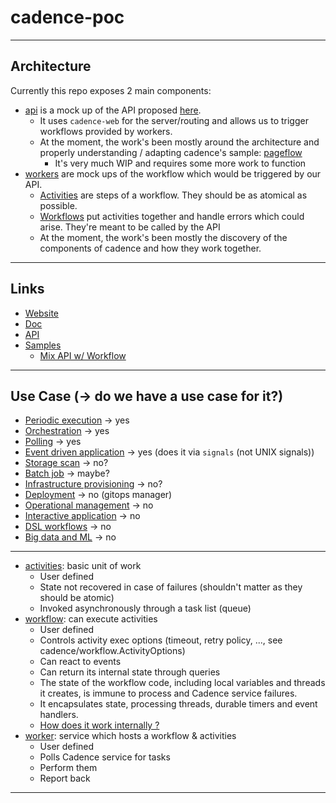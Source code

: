 # cadence-poc

---
## Architecture

Currently this repo exposes 2 main components:
- [api](./api) is a mock up of the API proposed [here](https://www.notion.so/skillzblockchain/PRD-Ethereum-2-0-Validator-node-API-2c1023a26dcb4bf99e927c24596e2be6#a9c95e7c71f149c78065ed6d92b45c23).
  - It uses `cadence-web` for the server/routing and allows us to trigger workflows provided by workers.
  - At the moment, the work's been mostly around the architecture and properly understanding / adapting cadence's sample: [pageflow](https://github.com/uber-common/cadence-samples/tree/master/cmd/samples/pageflow)
    - It's very much WIP and requires some more work to function
- [workers](./workers) are mock ups of the workflow which would be triggered by our API.
  - [Activities](./workers/activities) are steps of a workflow. They should be as atomical as possible.
  - [Workflows](./workers/workflows) put activities together and handle errors which could arise. They're meant to be called by the API
  - At the moment, the work's been mostly the discovery of the components of cadence and how they work together.
  
---
## Links

- [Website](https://cadenceworkflow.io/)
- [Doc](https://cadenceworkflow.io/docs/get-started/)
- [API](https://pkg.go.dev/go.uber.org/cadence)
- [Samples](https://github.com/uber-common/cadence-samples/blob/master/cmd/samples)
  - [Mix API w/ Workflow](https://github.com/uber-common/cadence-samples/tree/master/cmd/samples/pageflow)
---
## Use Case (-> do we have a use case for it?)

- [Periodic execution](https://cadenceworkflow.io/docs/use-cases/periodic-execution/) -> yes
- [Orchestration](https://cadenceworkflow.io/docs/use-cases/orchestration/) -> yes
- [Polling](https://cadenceworkflow.io/docs/use-cases/polling/) -> yes
- [Event driven application](https://cadenceworkflow.io/docs/use-cases/event-driven/) -> yes (does it via `signals` (not UNIX signals))
- [Storage scan](https://cadenceworkflow.io/docs/use-cases/partitioned-scan/) -> no?
- [Batch job](https://cadenceworkflow.io/docs/use-cases/batch-job/) -> maybe?
- [Infrastructure provisioning](https://cadenceworkflow.io/docs/use-cases/provisioning/) -> no?
- [Deployment](https://cadenceworkflow.io/docs/use-cases/deployment/) -> no (gitops manager)
- [Operational management](https://cadenceworkflow.io/docs/use-cases/operational-management/) -> no 
- [Interactive application](https://cadenceworkflow.io/docs/use-cases/interactive/) -> no
- [DSL workflows](https://cadenceworkflow.io/docs/use-cases/dsl/) -> no
- [Big data and ML](https://cadenceworkflow.io/docs/use-cases/big-ml/) -> no


---
- [activities](https://cadenceworkflow.io/docs/concepts/activities/#activities): basic unit of work
  - User defined
  - State not recovered in case of failures (shouldn't matter as they should be atomic)
  - Invoked asynchronously through a task list (queue)
- [workflow](https://cadenceworkflow.io/docs/concepts/workflows/#overview): can execute activities
  - User defined
  - Controls activity exec options (timeout, retry policy, ..., see cadence/workflow.ActivityOptions)
  - Can react to events
  - Can return its internal state through queries
  - The state of the workflow code, including local variables and threads it creates, is immune to process and Cadence service failures.
  - It encapsulates state, processing threads, durable timers and event handlers.
  - [How does it work internally ?](https://stackoverflow.com/questions/62904129/what-exactly-is-a-cadence-decision-task/63964726#63964726)
- [worker](https://cadenceworkflow.io/docs/go-client/workers/):  service which hosts a workflow & activities
  - User defined
  - Polls Cadence service for tasks
  - Perform them
  - Report back
---